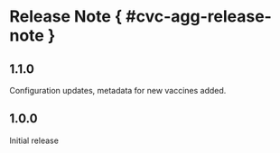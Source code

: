 # Release Note { #cvc-agg-release-note }

## 1.1.0

Configuration updates, metadata for new vaccines added.

## 1.0.0

Initial release

